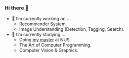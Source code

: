 ### Hi there 👋

<!--
**dangkhoasdc/dangkhoasdc** is a ✨ _special_ ✨ repository because its `README.md` (this file) appears on your GitHub profile.

Here are some ideas to get you started:


- 👯 I’m looking to collaborate on ...
- 🤔 I’m looking for help with ...
- 💬 Ask me about ...
- 📫 How to reach me: ...
- 😄 Pronouns: ...
- ⚡ Fun fact: ...
-->

- 🔭 I’m currently working on ...
   * Recommender System.
   * Image Understanding (Detection, Tagging, Search).
- 🌱 I’m currently studying  ...
  * Doing [my master](https://www.comp.nus.edu.sg/programmes/pg/mai/) at NUS.
  * The Art of Computer Programming. 
  * Computer Vision & Graphics.
